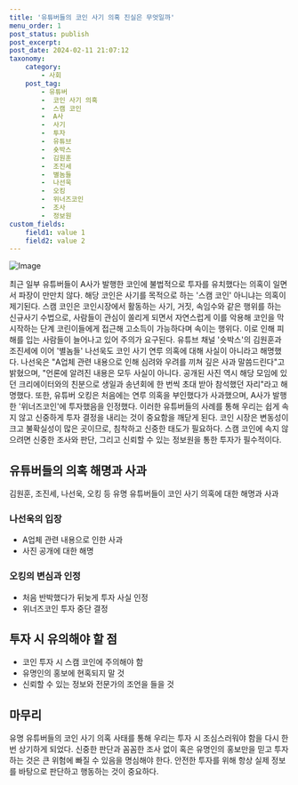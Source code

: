 ```yaml
---
title: '유튜버들의 코인 사기 의혹 진실은 무엇일까'
menu_order: 1
post_status: publish
post_excerpt: 
post_date: 2024-02-11 21:07:12
taxonomy:
    category:
        - 사회
    post_tag:
        - 유튜버
        -  코인 사기 의혹
        -  스캠 코인
        -  A사
        -  사기
        -  투자
        -  유튜브
        -  숏박스
        -  김원훈
        -  조진세
        -  별놈들
        -  나선욱
        -  오킹
        -  위너즈코인
        -  조사
        -  정보원
custom_fields:
    field1: value 1
    field2: value 2
---
```


![Image](https://imgnews.pstatic.net/image/029/2024/02/11/0002854548_001_20240211142901087.jpg?type=w647)

최근 일부 유튜버들이 A사가 발행한 코인에 불법적으로 투자를 유치했다는 의혹이 일면서 파장이 만만치 않다. 해당 코인은 사기를 목적으로 하는 '스캠 코인' 아니냐는 의혹이 제기된다. 스캠 코인은 코인시장에서 활동하는 사기, 거짓, 속임수와 같은 행위를 하는 신규사기 수법으로, 사람들이 관심이 쏠리게 되면서 자연스럽게 이를 악용해 코인을 막 시작하는 단계 코린이들에게 접근해 고소득이 가능하다며 속이는 행위다. 이로 인해 피해를 입는 사람들이 늘어나고 있어 주의가 요구된다.
유튜브 채널 '숏박스'의 김원훈과 조진세에 이어 '별놈들' 나선욱도 코인 사기 연루 의혹에 대해 사실이 아니라고 해명했다. 나선욱은 "A업체 관련 내용으로 인해 심려와 우려를 끼쳐 깊은 사과 말씀드린다"고 밝혔으며, "언론에 알려진 내용은 모두 사실이 아니다. 공개된 사진 역시 해당 모임에 있던 크리에이터와의 친분으로 생일과 송년회에 한 번씩 초대 받아 참석했던 자리"라고 해명했다. 또한, 유튜버 오킹은 처음에는 연루 의혹을 부인했다가 사과했으며, A사가 발행한 '위너즈코인'에 투자했음을 인정했다.
이러한 유튜버들의 사례를 통해 우리는 쉽게 속지 않고 신중하게 투자 결정을 내리는 것이 중요함을 깨닫게 된다. 코인 시장은 변동성이 크고 불확실성이 많은 곳이므로, 침착하고 신중한 태도가 필요하다. 스캠 코인에 속지 않으려면 신중한 조사와 판단, 그리고 신뢰할 수 있는 정보원을 통한 투자가 필수적이다.
## 유튜버들의 의혹 해명과 사과
김원훈, 조진세, 나선욱, 오킹 등 유명 유튜버들이 코인 사기 의혹에 대한 해명과 사과
### 나선욱의 입장
- A업체 관련 내용으로 인한 사과
- 사진 공개에 대한 해명
### 오킹의 변심과 인정
- 처음 반박했다가 뒤늦게 투자 사실 인정
- 위너즈코인 투자 중단 결정
## 투자 시 유의해야 할 점
- 코인 투자 시 스캠 코인에 주의해야 함
- 유명인의 홍보에 현혹되지 말 것
- 신뢰할 수 있는 정보와 전문가의 조언을 들을 것
## 마무리
유명 유튜버들의 코인 사기 의혹 사태를 통해 우리는 투자 시 조심스러워야 함을 다시 한번 상기하게 되었다. 신중한 판단과 꼼꼼한 조사 없이 혹은 유명인의 홍보만을 믿고 투자하는 것은 큰 위험에 빠질 수 있음을 명심해야 한다. 안전한 투자를 위해 항상 실제 정보를 바탕으로 판단하고 행동하는 것이 중요하다.
